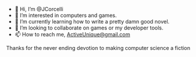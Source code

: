 - 👋 Hi, I’m @JCorcelli
- 👀 I’m interested in computers and games.
- 🌱 I’m currently learning how to write a pretty damn good novel.
- 💞️ I’m looking to collaborate on games or my developer tools.
- 📫 How to reach me, ActiveUnique@gmail.com

Thanks for the never ending devotion to making computer science a fiction

<!---
JCorcelli/JCorcelli is a ✨ special ✨ repository because its `README.md` (this file) appears on your GitHub profile.
You can click the Preview link to take a look at your changes.
--->
